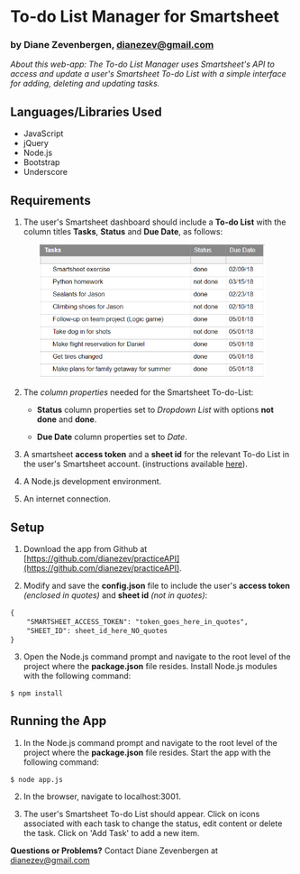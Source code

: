 # To-do List Manager for Smartsheet
### by Diane Zevenbergen, dianezev@gmail.com
_About this web-app: The To-do List Manager uses Smartsheet's API to access and update a user's Smartsheet To-do List with a simple interface for adding, deleting and updating tasks._

## Languages/Libraries Used
  * JavaScript
  * jQuery
  * Node.js
  * Bootstrap
  * Underscore

## Requirements
1. The user's Smartsheet dashboard should include a __To-do List__ with the column titles __Tasks__, __Status__ and __Due Date__, as follows:
<p align="center">
<img
      alt="To-do List Example"
      src="public/images/ss_instr1.PNG"
      width="400"
    />
</p>

2. The _column properties_ needed for the Smartsheet To-do-List:

    + __Status__ column properties set to _Dropdown List_ with options __not done__ and __done__.

    + __Due Date__ column properties set to _Date_.

3. A smartsheet __access token__ and a __sheet id__ for the relevant To-do List in the user's Smartsheet account. (instructions available [here](https://smartsheet-platform.github.io/api-docs/)).

4. A Node.js development environment.

5. An internet connection.

## Setup
1. Download the app from Github at [https://github.com/dianezev/practiceAPI](https://github.com/dianezev/practiceAPI).

2. Modify and save the __config.json__ file to include the user's __access token__ _(enclosed in quotes)_ and __sheet id__ _(not in quotes)_:
```
{
    "SMARTSHEET_ACCESS_TOKEN": "token_goes_here_in_quotes",
    "SHEET_ID": sheet_id_here_NO_quotes
}
```

3. Open the Node.js command prompt and navigate to the root level of the project where the __package.json__ file resides. Install Node.js modules with the following command:
```
$ npm install
```

## Running the App
1. In the Node.js command prompt and navigate to the root level of the project where the __package.json__ file resides. Start the app with the following command:
```
$ node app.js
```

2. In the browser, navigate to localhost:3001.

3. The user's Smartsheet To-do List should appear. Click on icons associated with each task to change the status, edit content or delete the task. Click on 'Add Task' to add a new item.

__Questions or Problems?__ Contact Diane Zevenbergen at dianezev@gmail.com
